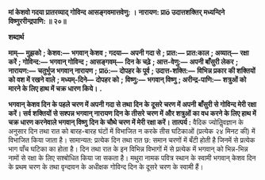 **मां केशवो गदया प्रातरव्याद्** **गोविन्द आसङ्गवमात्तवेणु: ।** **नारायण: प्राö उदात्तशक्तिर्** **मध्यन्दिने विष्णुररीन्द्रपाणि: ॥ २०॥** 

**शब्दार्थ** 

**माम्—** **मुझको** **; केशव:—** **भगवान् केशव** **; गदया—** **अपनी गदा से** **; प्रात:—** **प्रात:काल** **; अव्यात्—** **रक्षा करें** **; गोविन्द:—** **भगवान् गोविन्द** **; आसङ्गवम्—** **दिन के चढ़े** **; आत्त-वेणु:—** **अपनी बाँसुरी लेकर** **; नारायण:—** **चतुर्भुज भगवान् नारायण** **;** **प्राö:—** **दोपहर के पूर्व** **; उदात्त-शक्ति:—** **विभिन्न प्रकार की शक्तियों को वश में रखने वाले** **; मध्यम्-दिने—** **दोपहर को** **;** **विष्णु:—** **भगवान् विष्णु** **; अरीन्द्र-पाणि:—** **शत्रुओं को मारने के लिए हाथ में चक्र धारण किये।** **.** 

**भगवान् केशव दिन के पहले चरण में अपनी गदा से तथा दिन के दूसरे चरण में अपनी** **बाँसुरी से गोविन्द मेरी रक्षा करें। सर्व शक्तियों से सश्पन्न भगवान् नारायण दिन के तीसरे** **चरण में और शत्रुओं का वध करने के लिए हाथ में चक्र धारण करनेवाले भगवान् विष्णु** **दिन के चौथे चरण में मेरी रक्षा करें।** **तात्पर्य :** वैदिक ज्योतिॢवज्ञान के अनुसार दिन तथा रात को बारह-बारह घंटों में विभाजित न करके तीस घटिकाओं (प्रत्येक २४ मिनट की) में विभाजित किया जाता है। सामान्यत: प्रत्येक दिन तथा रात छ: समान चरणों में बँटी होती है जिनमें से प्रत्येक भाग पाँच घटिका का होता है। दिन तथा रात के इन विभिन्न विभागों में से प्रत्येक में भगवान् को भिन्न-भिन्न नामों से रक्षा के लिए सश्बोधित किया जा सकता है। मथुरा नामक पवित्र स्थान के स्वामी भगवान् केशव दिन के प्रथम चरण के तथा वृन्दावन के अधीक्षक गोविन्द दिन के दूसरे चरण के स्वामी हैं।  